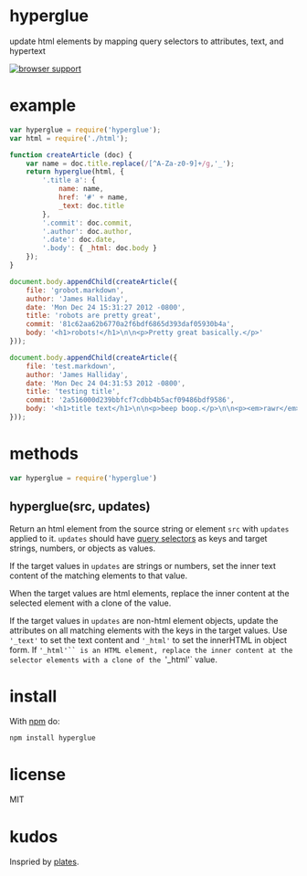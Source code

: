 # hyperglue

update html elements by mapping query selectors to attributes, text, and
hypertext

[![browser support](http://ci.testling.com/substack/hyperglue.png)](http://ci.testling.com/substack/hyperglue)

# example

``` js
var hyperglue = require('hyperglue');
var html = require('./html');

function createArticle (doc) {
    var name = doc.title.replace(/[^A-Za-z0-9]+/g,'_');
    return hyperglue(html, {
        '.title a': {
            name: name,
            href: '#' + name,
            _text: doc.title
        },
        '.commit': doc.commit,
        '.author': doc.author,
        '.date': doc.date,
        '.body': { _html: doc.body }
    });
}

document.body.appendChild(createArticle({
    file: 'grobot.markdown',
    author: 'James Halliday',
    date: 'Mon Dec 24 15:31:27 2012 -0800',
    title: 'robots are pretty great',
    commit: '81c62aa62b6770a2f6bdf6865d393daf05930b4a',
    body: '<h1>robots!</h1>\n\n<p>Pretty great basically.</p>'
}));

document.body.appendChild(createArticle({
    file: 'test.markdown',
    author: 'James Halliday',
    date: 'Mon Dec 24 04:31:53 2012 -0800',
    title: 'testing title',
    commit: '2a516000d239bbfcf7cdbb4b5acf09486bdf9586',
    body: '<h1>title text</h1>\n\n<p>beep boop.</p>\n\n<p><em>rawr</em></p>'
}));
```

# methods

``` js
var hyperglue = require('hyperglue')
```

## hyperglue(src, updates)

Return an html element from the source string or element `src` with `updates`
applied to it. `updates` should have
[query selectors](http://www.w3.org/TR/CSS2/selector.html)
as keys and target strings, numbers, or objects as values.

If the target values in `updates` are strings or numbers, set the inner text
content of the matching elements to that value.

When the target values are html elements, replace the inner content at the
selected element with a clone of the value.

If the target values in `updates` are non-html element objects, update the
attributes on all matching elements with the keys in the target values. Use
`'_text'` to set the text content and `'_html'` to set the innerHTML in object
form. If `'_html'`` is an HTML element, replace the inner content at the
selector elements with a clone of the `'_html'` value.

# install

With [npm](https://npmjs.org) do:

```
npm install hyperglue
```

# license

MIT

# kudos

Inspried by [plates](https://npmjs.org/package/plates).
